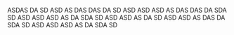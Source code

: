 ASDAS
DA
SD
ASD
AS
DAS
DAS
DA
SD
ASD
ASD
ASD
AS
DAS
DAS
DA
SDA
SD
ASD
ASD
ASD
AS
DA
SDA
SD
ASD
ASD
AS
DA
SD
ASD
ASD
AS
DAS
DA
SDA
SD
ASD
ASD
ASD
AS
DA
SDA
SD
